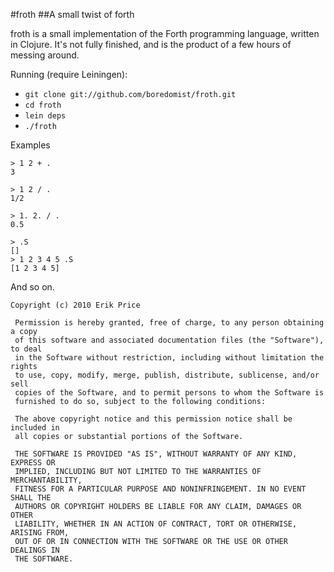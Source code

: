 #froth
##A small twist of forth

froth is a small implementation of the Forth programming language, written in
Clojure. It's not fully finished, and is the product of a few hours of messing 
around.

Running (require Leiningen):

*  `git clone git://github.com/boredomist/froth.git`
*  `cd froth`
*  `lein deps`
*  `./froth`

Examples

    > 1 2 + .
    3

    > 1 2 / .
    1/2

    > 1. 2. / .
    0.5

    > .S
    []
    > 1 2 3 4 5 .S
    [1 2 3 4 5]

And so on.

    Copyright (c) 2010 Erik Price

     Permission is hereby granted, free of charge, to any person obtaining a copy
     of this software and associated documentation files (the "Software"), to deal
     in the Software without restriction, including without limitation the rights
     to use, copy, modify, merge, publish, distribute, sublicense, and/or sell
     copies of the Software, and to permit persons to whom the Software is
     furnished to do so, subject to the following conditions:
    
     The above copyright notice and this permission notice shall be included in
     all copies or substantial portions of the Software.

     THE SOFTWARE IS PROVIDED "AS IS", WITHOUT WARRANTY OF ANY KIND, EXPRESS OR
     IMPLIED, INCLUDING BUT NOT LIMITED TO THE WARRANTIES OF MERCHANTABILITY,
     FITNESS FOR A PARTICULAR PURPOSE AND NONINFRINGEMENT. IN NO EVENT SHALL THE
     AUTHORS OR COPYRIGHT HOLDERS BE LIABLE FOR ANY CLAIM, DAMAGES OR OTHER
     LIABILITY, WHETHER IN AN ACTION OF CONTRACT, TORT OR OTHERWISE, ARISING FROM,
     OUT OF OR IN CONNECTION WITH THE SOFTWARE OR THE USE OR OTHER DEALINGS IN
     THE SOFTWARE.

